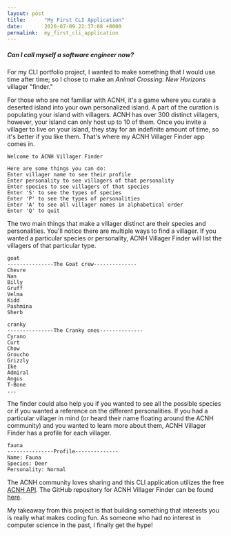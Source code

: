 ```yaml
---
layout: post
title:      "My First CLI Application"
date:       2020-07-09 22:37:08 +0000
permalink:  my_first_cli_application
---
```


##### Can I call myself a software engineer now? 
For my CLI portfolio project, I wanted to make something that I would use time after time; so I chose to make an *Animal Crossing: New Horizons* villager "finder." 

For those who are not familiar with ACNH, it's a game where you curate a deserted island into your own personalized island. A part of the curation is populating your island with villagers. ACNH has over 300 distinct villagers, however, your island can only host up to 10 of them. Once you invite a villager to live on your island, they stay for an indefinite amount of time, so it's better if you like them. That's where my ACNH Villager Finder app comes in. 


```
Welcome to ACNH Villager Finder

Here are some things you can do:
Enter villager name to see their profile
Enter personality to see villagers of that personality
Enter species to see villagers of that species
Enter 'S' to see the types of species
Enter 'P' to see the types of personalities
Enter 'A' to see all villager names in alphabetical order
Enter 'Q' to quit
```

The two main things that make a villager distinct are their species and personalities. You'll notice there are multiple ways to find a villager. If you wanted a particular species or personality, ACNH Villager Finder will list the villagers of that particular type. 

```
goat
---------------The Goat crew--------------
Chevre
Nan
Billy
Gruff
Velma
Kidd
Pashmina
Sherb
```
```
cranky
---------------The Cranky ones--------------
Cyrano
Curt
Chow
Groucho
Grizzly
Ike
Admiral
Angus
T-Bone
...
```

The finder could also help you if you wanted to see all the possible species or if you wanted a reference on the different personalities. If you had a particular villager in mind (or heard their name floating around the ACNH community) and you wanted to learn more about them, ACNH Villager Finder has a profile for each villager. 

```
fauna
---------------Profile--------------
Name: Fauna
Species: Deer
Personality: Normal
```

The ACNH community loves sharing and this CLI application utilizes the free [ACNH API](http://acnhapi.com/). The GitHub repository for ACNH Villager Finder can be found [here](https://github.com/fenglisa/ACNH-Villagers-CLI).

My takeaway from this project is that building something that interests you is really what makes coding fun. As someone who had no interest in computer science in the past, I finally get the hype!






